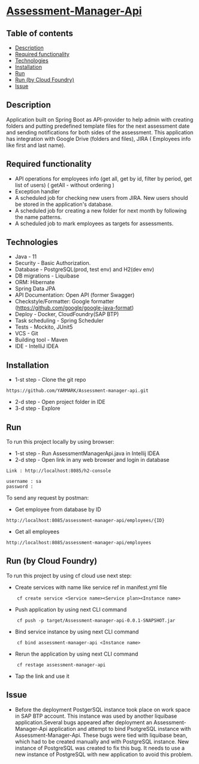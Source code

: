 # [Assessment-Manager-Api]()

## Table of contents

* [Description](#description)
* [Required functionality](#required-functionality)
* [Technologies](#technologies)
* [Installation](#installation)
* [Run](#run)
* [Run (by Cloud Foundry)](#run-by-cloud-foundry)
* [Issue](#issue)

## Description

Application built on Spring Boot as API-provider to help admin with creating folders and putting
predefined template files for the next assessment date and sending notifications for both sides of
the assessment. This application has integration with Google Drive (folders and files), JIRA (
Employees info like first and last name).

## Required functionality

* API operations for employees info (get all, get by id, filter by period, get list of users) (
  getAll - without ordering )
* Exception handler
* A scheduled job for checking new users from JIRA. New users should be stored in the application's
  database.
* A scheduled job for creating a new folder for next month by following the name patterns.
* A scheduled job to mark employees as targets for assessments.

## Technologies

* Java - 11
* Security - Basic Authorization.
* Database - PostgreSQL(prod, test env) and H2(dev env)
* DB migrations - Liquibase
* ORM: Hibernate
* Spring Data JPA
* API Documentation: Open API (former Swagger)
* Checkstyle/Formatter: Google formatter (https://github.com/google/google-java-format)
* Deploy - Docker, CloudFoundry(SAP BTP)
* Task scheduling - Spring Scheduler
* Tests - Mockito, JUnit5
* VCS - Git
* Building tool - Maven
* IDE - IntelliJ IDEA

## Installation
* 1-st step - Clone the git repo

```
https://github.com/YARMARK/Assessment-manager-api.git
```

* 2-d step - Open project folder in IDE
* 3-d step - Explore

## Run

To run this project locally by using browser:

* 1-st step - Run AssessmentManagerApi.java in Intellij IDEA
* 2-d step - Open link in any web browser and login in database

```
Link : http://localhost:8085/h2-console

username : sa
password : 
```

To send any request by postman:

* Get employee from database by ID

```
http://localhost:8085/assessment-manager-api/employees/{ID}
```

* Get all employees

```
http://localhost:8085/assessment-manager-api/employees
```

## Run (by Cloud Foundry)

To run this project by using cf cloud use next step:

* Create services with name like service ref in manifest.yml file

```
    cf create service <Service name><Service plan><Instance name>
```

* Push application by using next CLI command

```
    cf push -p target/Assessment-manager-api-0.0.1-SNAPSHOT.jar
```

* Bind service instance by using next CLI command

```
    cf bind assessment-manager-api <Instance name>
```

* Rerun the application by using next CLI command

```
    cf restage assessment-manager-api
```

* Tap the link and use it

## Issue

* Before the deployment PostgerSQL instance took place on work space in SAP BTP account. This
  instance was used by another liquibase application.Several bugs appeared after deployment an
  Assessment-Manager-Api application and attempt to bind PsotgreSQL instance with
  Assessment-Manager-Api. These bugs were tied with liquibase bean, which had to be created manually
  and with PostgreSQL instance. New instance of PostgreSQL was created to fix this bug. It needs to
  use a new instance of PostgreSQL with new application to avoid this problem.